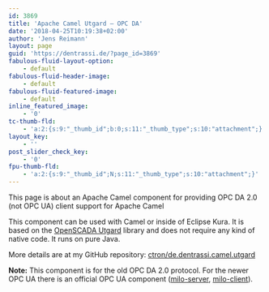 ```yaml
---
id: 3869
title: 'Apache Camel Utgard – OPC DA'
date: '2018-04-25T10:19:38+02:00'
author: 'Jens Reimann'
layout: page
guid: 'https://dentrassi.de/?page_id=3869'
fabulous-fluid-layout-option:
    - default
fabulous-fluid-header-image:
    - default
fabulous-fluid-featured-image:
    - default
inline_featured_image:
    - '0'
tc-thumb-fld:
    - 'a:2:{s:9:"_thumb_id";b:0;s:11:"_thumb_type";s:10:"attachment";}'
layout_key:
    - ''
post_slider_check_key:
    - '0'
fpu-thumb-fld:
    - 'a:2:{s:9:"_thumb_id";N;s:11:"_thumb_type";s:10:"attachment";}'
---
```


This page is about an Apache Camel component for providing OPC DA 2.0 (not OPC UA) client support for Apache Camel

<!-- more -->

This component can be used with Camel or inside of Eclipse Kura. It is based on the [OpenSCADA Utgard](http://openscada.org/projects/utgard/) library and does not require any kind of native code. It runs on pure Java.

More details are at my GitHub repository: [ctron/de.dentrassi.camel.utgard](https://github.com/ctron/de.dentrassi.camel.utgard)

**Note:** This component is for the old OPC DA 2.0 protocol. For the newer OPC UA there is an official OPC UA component ([milo-server](https://github.com/apache/camel/blob/master/components/camel-milo/src/main/docs/milo-server-component.adoc), [milo-client](https://github.com/apache/camel/blob/master/components/camel-milo/src/main/docs/milo-client-component.adoc)).
